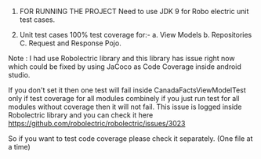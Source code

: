1. FOR RUNNING THE PROJECT
    Need to use JDK 9 for Robo electric unit test cases.

2. Unit test cases 100% test coverage for:-
  a. View Models
  b. Repositories
  C. Request and Response Pojo.

Note : I had use Robolectric library and this library has issue right now which
could be fixed by using JaCoco as Code Coverage inside android studio.

If you don't set it then one test will fail inside CanadaFactsViewModelTest only if
test coverage for all modules combinely if you just run test for all modules without
coverage then it will not fail. This issue is logged inside Robolectric library and
you can check it here
https://github.com/robolectric/robolectric/issues/3023

So if you want to test code coverage please check it separately. (One file at a time)
